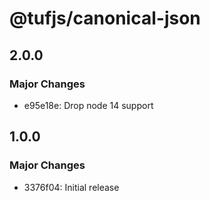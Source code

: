 # @tufjs/canonical-json

## 2.0.0

### Major Changes

- e95e18e: Drop node 14 support

## 1.0.0

### Major Changes

- 3376f04: Initial release
